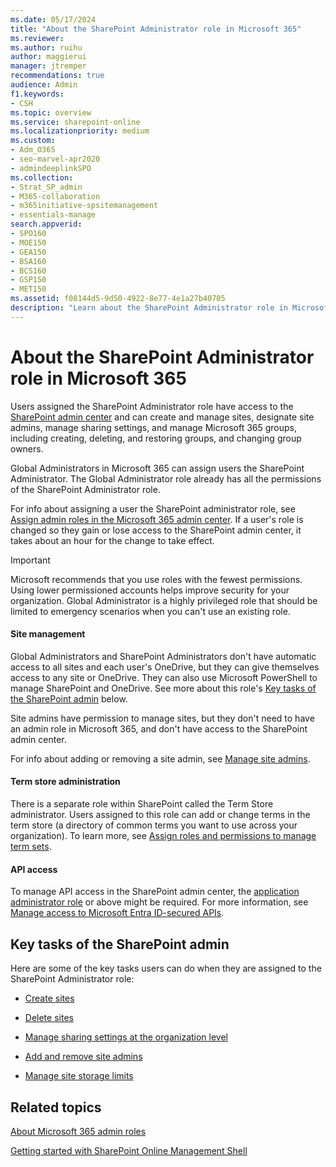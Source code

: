```yaml
---
ms.date: 05/17/2024
title: "About the SharePoint Administrator role in Microsoft 365"
ms.reviewer: 
ms.author: ruihu
author: maggierui
manager: jtremper
recommendations: true
audience: Admin
f1.keywords:
- CSH
ms.topic: overview
ms.service: sharepoint-online
ms.localizationpriority: medium
ms.custom: 
- Adm_O365
- seo-marvel-apr2020
- admindeeplinkSPO
ms.collection:  
- Strat_SP_admin
- M365-collaboration
- m365initiative-spsitemanagement
- essentials-manage
search.appverid:
- SPO160
- MOE150
- GEA150
- BSA160
- BCS160
- GSP150
- MET150
ms.assetid: f08144d5-9d50-4922-8e77-4e1a27b40705
description: "Learn about the SharePoint Administrator role in Microsoft 365. SharePoint Administrators administer SharePoint and OneDrive in your organization."
---
```


# About the SharePoint Administrator role in Microsoft 365

Users assigned the SharePoint Administrator role have access to the <a href="https://go.microsoft.com/fwlink/?linkid=2185219" target="_blank">SharePoint admin center</a> and can create and manage sites, designate site admins, manage sharing settings, and manage Microsoft 365 groups, including creating, deleting, and restoring groups, and changing group owners.

Global Administrators in Microsoft 365 can assign users the SharePoint Administrator. The Global Administrator role already has all the permissions of the SharePoint Administrator role. 

For info about assigning a user the SharePoint administrator role, see [Assign admin roles in the Microsoft 365 admin center](/microsoft-365/admin/add-users/assign-admin-roles). If a user's role is changed so they gain or lose access to the SharePoint admin center, it takes about an hour for the change to take effect.

> [!IMPORTANT]
> Microsoft recommends that you use roles with the fewest permissions. Using lower permissioned accounts helps improve security for your organization. Global Administrator is a highly privileged role that should be limited to emergency scenarios when you can't use an existing role.

#### Site management

Global Administrators and SharePoint Administrators don't have automatic access to all sites and each user's OneDrive, but they can give themselves access to any site or OneDrive. They can also use Microsoft PowerShell to manage SharePoint and OneDrive. See more about this role's [Key tasks of the SharePoint admin](sharepoint-admin-role.md#BK_KeyTasks) below. 

Site admins have permission to manage sites, but they don't need to have an admin role in Microsoft 365, and don't have access to the SharePoint admin center.

For info about adding or removing a site admin, see [Manage site admins](manage-site-collection-administrators.md).

#### Term store administration

There is a separate role within SharePoint called the Term Store administrator. Users assigned to this role can add or change terms in the term store (a directory of common terms you want to use across your organization). To learn more, see [Assign roles and permissions to manage term sets](assign-roles-and-permissions-to-manage-term-sets.md).

#### API access

To manage API access in the SharePoint admin center, the [application administrator role](/entra/identity/role-based-access-control/permissions-reference#application-administrator) or above might be required. For more information, see [Manage access to Microsoft Entra ID-secured APIs](api-access.md).

## Key tasks of the SharePoint admin
<a name="BK_KeyTasks"> </a>

Here are some of the key tasks users can do when they are assigned to the SharePoint Administrator role: 
  
- [Create sites](create-site-collection.md)
    
- [Delete sites](delete-site-collection.md)
    
- [Manage sharing settings at the organization level](turn-external-sharing-on-or-off.md)
    
- [Add and remove site admins](manage-site-collection-administrators.md)
    
- [Manage site storage limits](manage-site-collection-storage-limits.md)

    
  
## Related topics
<a name="BK_KeyTasks"> </a>

[About Microsoft 365 admin roles](/office365/admin/add-users/about-admin-roles)
  
[Getting started with SharePoint Online Management Shell](/powershell/sharepoint/sharepoint-online/connect-sharepoint-online)
